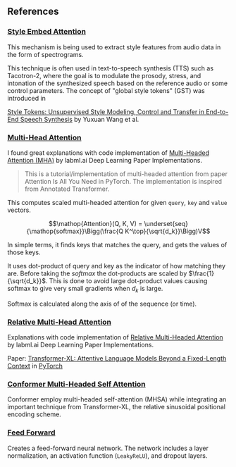 ## References

### [Style Embed Attention](style_embed_attention.md)
This mechanism is being used to extract style features from audio data in the form of spectrograms.

This technique is often used in text-to-speech synthesis (TTS) such as Tacotron-2, where the goal is to modulate the prosody, stress, and intonation of the synthesized speech based on the reference audio or some control parameters. The concept of "global style tokens" (GST) was introduced in 

[Style Tokens: Unsupervised Style Modeling, Control and Transfer in End-to-End Speech Synthesis](https://arxiv.org/abs/1803.09017) by Yuxuan Wang et al.

### [Multi-Head Attention](multi_head_attention.md)

I found great explanations with code implementation of [Multi-Headed Attention (MHA)](https://nn.labml.ai/transformers/mha.html) by labml.ai Deep Learning Paper Implementations.

> This is a tutorial/implementation of multi-headed attention from paper Attention Is All You Need in PyTorch. The implementation is inspired from Annotated Transformer.

This computes scaled multi-headed attention for given `query`, `key` and `value` vectors.

$$\mathop{Attention}(Q, K, V) = \underset{seq}{\mathop{softmax}}\Bigg(\frac{Q K^\top}{\sqrt{d_k}}\Bigg)V$$

In simple terms, it finds keys that matches the query, and gets the values of
    those keys.

It uses dot-product of query and key as the indicator of how matching they are.
Before taking the $softmax$ the dot-products are scaled by $\frac{1}{\sqrt{d_k}}$.
This is done to avoid large dot-product values causing softmax to
give very small gradients when $d_k$ is large.

Softmax is calculated along the axis of of the sequence (or time).

### [Relative Multi-Head Attention](relative_multi_head_attention.md)

Explanations with code implementation of [Relative Multi-Headed Attention](https://nn.labml.ai/transformers/xl/relative_mha.html) by labml.ai Deep Learning Paper Implementations.

Paper: [Transformer-XL: Attentive Language Models Beyond a Fixed-Length Context](https://papers.labml.ai/paper/1901.02860)
in [PyTorch](https://pytorch.org)


### [Conformer Multi-Headed Self Attention](conformer_multi_headed_self_attention.md)

Conformer employ multi-headed self-attention (MHSA) while integrating an important technique from Transformer-XL,
the relative sinusoidal positional encoding scheme.

### [Feed Forward](feed_forward.md)

Creates a feed-forward neural network.
The network includes a layer normalization, an activation function (`LeakyReLU`), and dropout layers.
